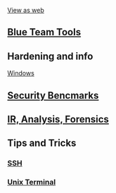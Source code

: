 [View as web](https://hrunkaru.github.io/)

## [Blue Team Tools](bluetools/links.md)

## Hardening and info
[Windows](bluetools/windows.md)

## [Security Bencmarks](SecBenchmark/links.md)

## [IR, Analysis, Forensics](IRAnalysis/IRAnalysis.md)


## Tips and Tricks
### [SSH](tipstricks/ssh.md)
### [Unix Terminal](tipstricks/unix_terminal.md)
